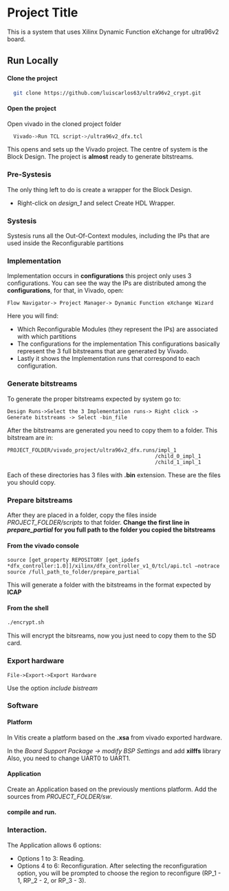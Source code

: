 
# Project Title  
This is a system that uses Xilinx Dynamic Function eXchange for ultra96v2 board.  

## Run Locally  

#### Clone the project  

~~~bash  
  git clone https://github.com/luiscarlos63/ultra96v2_crypt.git
~~~

#### Open the project 
Open vivado in the cloned project folder
~~~bash  
  Vivado->Run TCL script->/ultra96v2_dfx.tcl
~~~
This opens and sets up the Vivado project. The centre of system is the
Block Design. The project is **almost** ready to generate bitstreams.

### Pre-Systesis
The only thing left to do is create a wrapper for the Block Design.
- Right-click on *design_1* and select Create HDL Wrapper.

### Systesis
Systesis runs all the Out-Of-Context modules, including the 
IPs that are used inside the Reconfigurable partitions


### Implementation
Implementation occurs in **configurations** this project only
uses 3 configurations.
You can see the way the IPs are distributed among the **configurations**, for that, in Vivado, open:
~~~
Flow Navigator-> Project Manager-> Dynamic Function eXchange Wizard
~~~
Here you will find:

- Which Reconfigurable Modules (they represent the IPs) are
associated with which partitions
- The configurations for the implementation This configurations 
basically represent the 3 full bitstreams that are generated by Vivado.
- Lastly it shows the Implementation runs that correspond to each configuration.

### Generate bitstreams
To generate the proper bitstreams expected by system go to:

~~~
Design Runs->Select the 3 Implementation runs-> Right click -> Generate bitstreams -> Select -bin_file 
~~~

After the bitstreams are generated you need to copy them to a folder.
This bitstream are in:
~~~
PROJECT_FOLDER/vivado_project/ultra96v2_dfx.runs/impl_1
                                                /child_0_impl_1
                                                /child_1_impl_1
~~~
Each of these directories has 3 files with **.bin** extension. These are the files you should copy.

### Prepare bitstreams
After they are placed in a folder, copy the files inside 
*PROJECT_FOLDER/scripts*
to that folder. **Change the first line in *prepare_partial* for you full path to the folder you copied the bitstreams** 

#### From the vivado console
~~~
source [get_property REPOSITORY [get_ipdefs *dfx_controller:1.0]]/xilinx/dfx_controller_v1_0/tcl/api.tcl –notrace​
source /full_path_to_folder/prepare_partial
~~~
This will generate a folder with the bitstreams in the format expected by **ICAP**
#### From the shell
~~~bash
./encrypt.sh
~~~
This will encrypt the bitsreams, now you just need to copy them to the SD card.

### Export hardware
~~~
File->Export->Export Hardware
~~~
Use the option *include bistream*


### Software
#### Platform
In Vitis create a platform based on the **.xsa** from vivado exported hardware.

In the *Board Support Package -> modify BSP Settings* and add **xilffs** library
Also, you need to change UART0 to UART1.

#### Application
Create an Application based on the previously mentions platform.
Add the sources from  *PROJECT_FOLDER/sw*.

#### compile and run.

### Interaction.
The Application allows 6 options:
- Options 1 to 3: Reading.
- Options 4 to 6: Reconfiguration. After selecting the reconfiguration option, you will be prompted to choose the region to reconfigure (RP_1 - 1, RP_2 - 2, or RP_3 - 3).
